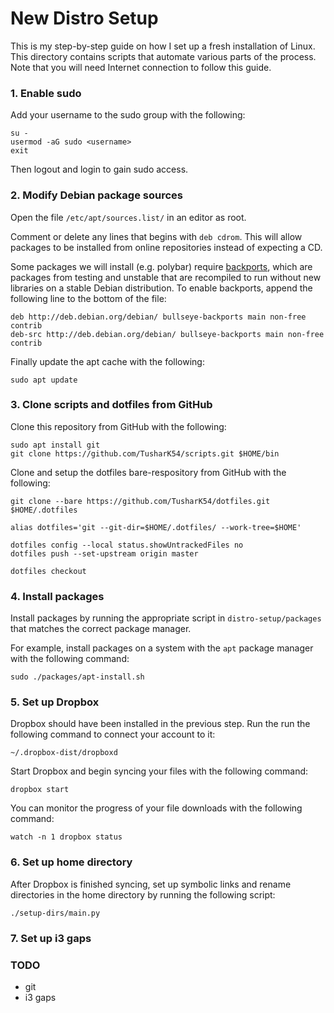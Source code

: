 # New Distro Setup

This is my step-by-step guide on how I set up a fresh installation of Linux. This directory contains scripts that automate various parts of the process. Note that you will need Internet connection to follow this guide.

### 1. Enable sudo

Add your username to the sudo group with the following:

```
su -
usermod -aG sudo <username>
exit
```

Then logout and login to gain sudo access.

### 2. Modify Debian package sources

Open the file `/etc/apt/sources.list/` in an editor as root. 

Comment or delete any lines that begins with `deb cdrom`. This will allow packages to be installed from online repositories instead of expecting a CD.

Some packages we will install (e.g. polybar) require [backports](https://wiki.debian.org/Backports), which are packages from testing and unstable that are recompiled to run without new libraries on a stable Debian distribution. To enable backports, append the following line to the bottom of the file:

```
deb http://deb.debian.org/debian/ bullseye-backports main non-free contrib
deb-src http://deb.debian.org/debian/ bullseye-backports main non-free contrib
```

Finally update the apt cache with the following:

```
sudo apt update
```

### 3. Clone scripts and dotfiles from GitHub

Clone this repository from GitHub with the following:

```
sudo apt install git
git clone https://github.com/TusharK54/scripts.git $HOME/bin
```

Clone and setup the dotfiles bare-respository from GitHub with the following:

```
git clone --bare https://github.com/TusharK54/dotfiles.git $HOME/.dotfiles

alias dotfiles='git --git-dir=$HOME/.dotfiles/ --work-tree=$HOME'

dotfiles config --local status.showUntrackedFiles no
dotfiles push --set-upstream origin master

dotfiles checkout
```

### 4. Install packages

Install packages by running the appropriate script in `distro-setup/packages` that matches the correct package manager. 

For example, install packages on a system with the `apt` package manager with the following command:

```
sudo ./packages/apt-install.sh
```

### 5. Set up Dropbox

Dropbox should have been installed in the previous step. Run the run the following command to connect your account to it:

```
~/.dropbox-dist/dropboxd
```

Start Dropbox and begin syncing your files with the following command:

```
dropbox start
```

You can monitor the progress of your file downloads with the following command:

```
watch -n 1 dropbox status
```

### 6. Set up home directory

After Dropbox is finished syncing, set up symbolic links and rename directories in the home directory by running the following script:

```
./setup-dirs/main.py
```

### 7. Set up i3 gaps





### TODO

- git
- i3 gaps
